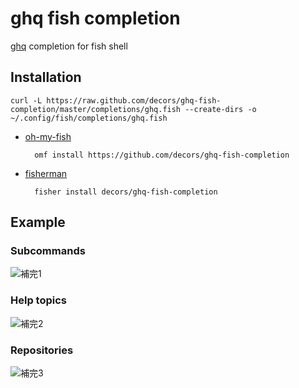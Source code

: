 # ghq fish completion

[ghq](https://github.com/motemen/ghq) completion for fish shell

## Installation

    curl -L https://raw.github.com/decors/ghq-fish-completion/master/completions/ghq.fish --create-dirs -o ~/.config/fish/completions/ghq.fish

* [oh-my-fish](https://github.com/oh-my-fish/oh-my-fish)

        omf install https://github.com/decors/ghq-fish-completion

* [fisherman](https://github.com/fisherman/fisherman)

        fisher install decors/ghq-fish-completion

## Example

### Subcommands
![補完1](https://raw.githubusercontent.com/wiki/decors/ghq-fish-completion/images/ss1.png)

### Help topics
![補完2](https://raw.githubusercontent.com/wiki/decors/ghq-fish-completion/images/ss2.png)

### Repositories
![補完3](https://raw.githubusercontent.com/wiki/decors/ghq-fish-completion/images/ss3.png)
